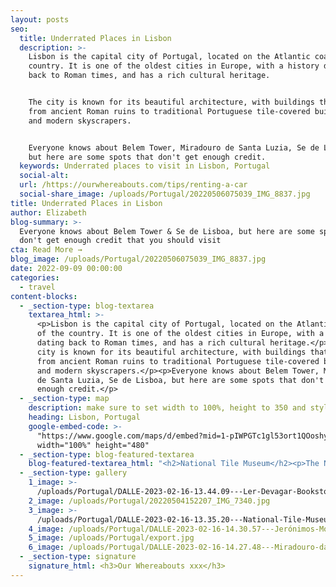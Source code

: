```yaml
---
layout: posts
seo:
  title: Underrated Places in Lisbon
  description: >-
    Lisbon is the capital city of Portugal, located on the Atlantic coast of the
    country. It is one of the oldest cities in Europe, with a history dating
    back to Roman times, and has a rich cultural heritage.


    The city is known for its beautiful architecture, with buildings that range
    from ancient Roman ruins to traditional Portuguese tile-covered buildings
    and modern skyscrapers.


    Everyone knows about Belem Tower, Miradouro de Santa Luzia, Se de Lisboa,
    but here are some spots that don't get enough credit.
  keywords: Underrated places to visit in Lisbon, Portugal
  social-alt:
  url: /https://ourwhereabouts.com/tips/renting-a-car
  social-share_image: /uploads/Portugal/20220506075039_IMG_8837.jpg
title: Underrated Places in Lisbon
author: Elizabeth
blog-summary: >-
  Everyone knows about Belem Tower & Se de Lisboa, but here are some spots that
  don't get enough credit that you should visit
cta: Read More →
blog_image: /uploads/Portugal/20220506075039_IMG_8837.jpg
date: 2022-09-09 00:00:00
categories:
  - travel
content-blocks:
  - _section-type: blog-textarea
    textarea_html: >-
      <p>Lisbon is the capital city of Portugal, located on the Atlantic coast
      of the country. It is one of the oldest cities in Europe, with a history
      dating back to Roman times, and has a rich cultural heritage.</p><p>The
      city is known for its beautiful architecture, with buildings that range
      from ancient Roman ruins to traditional Portuguese tile-covered buildings
      and modern skyscrapers.</p><p>Everyone knows about Belem Tower, Miradouro
      de Santa Luzia, Se de Lisboa, but here are some spots that don't get
      enough credit.</p>
  - _section-type: map
    description: make sure to set width to 100%, height to 350 and style to border 2
    heading: Lisbon, Portugal
    google-embed-code: >-
      "https://www.google.com/maps/d/embed?mid=1-pIWPGTc1gl53ort1QOoshyD1WYVBLE&ehbc=2E312F"
      width="100%" height="480"
  - _section-type: blog-featured-textarea
    blog-featured-textarea_html: "<h2>National Tile Museum</h2><p>The National Tile Museum, also known as the Museu Nacional do Azulejo in Portuguese, is a museum in Lisbon, Portugal that is dedicated to showcasing the history and art of Portuguese tiles. The museum is located in a former convent, the Madre de Deus Convent, which was founded in the 16th century.</p><p><br /><strong>•Entrance fee: </strong>5€<br /><strong>•Opening hours: </strong>Tuesday to Sunday from 10 am - 6 pm</p><p>\_</p><h2>Carmo Convent ruins</h2><p>The Carmo Convent ruins, also known as the Convento da Ordem do Carmo, are the remains of a Gothic church and convent that were destroyed in the 1755 Lisbon earthquake. The ruins are located in the Chiado neighborhood of Lisbon, Portugal and are a popular tourist attraction.</p><p><strong>•Entrance fee: </strong>5€<br /><strong>•Opening hours: </strong>Monday to Saturday from 10 am - 7 pm</p><p>\_</p><h2>LX Factory</h2><p>LX Factory is a cultural and creative hub located in the Alcântara neighborhood of Lisbon, Portugal. The complex is housed in a former industrial site and has been transformed into a space for artists, designers, and entrepreneurs to showcase their work and engage with the community.</p><p><strong>•Entrance fee: </strong>Free.<br /><strong>•Opening hours: </strong>Daily.</p><p>\_</p><h2>Ler Devagar Bookstore at LX Factory</h2><p>Ler Devagar is a bookstore located in the LX Factory complex in Lisbon, Portugal. The bookstore is housed in a large industrial building and is known for its unique and eclectic design.</p><p><strong>•Entrance fee:</strong> Free.<br />•<strong>Opening hours:</strong> Mon-Wed 10 am-10 pm | Thu-Sat 10 am-12 am | Sun 10 am-9 pm.</p><p>\_</p><h2>Livraria Bertrand</h2><p>Livraria Bertrand is a historic bookstore located in Lisbon, Portugal, and is considered to be one of the oldest bookstores in the world still in operation. The bookstore was founded in 1732 and has been in continuous operation ever since. The Livraria Bertrand store in Lisbon is located in the Chiado neighborhood and is housed in a beautiful 18th-century building. The bookstore has a wide selection of books in multiple languages and the store's interior is beautifully decorated.</p><p><strong>•Entrance fee: </strong>Free.<br /><strong>•Opening hours:&nbsp;</strong>Monday - Saturday from 9 am to 10 pm | Sunday 11 am to 8 pm</p><p>\_</p><h2>Miradouro da Graça</h2><p>Miradouro da Graça is a popular viewpoint located in the Graça neighborhood of Lisbon, Portugal. The viewpoint offers stunning panoramic views of the city, including the historic Alfama neighborhood, the Tagus River, and the São Jorge Castle.</p><p><strong>•Entrance fee:</strong> Free.<br /><strong>•Opening hours: </strong>Daily.</p><p>\_</p><h2>Jerónimos Monastery</h2><p>The Jerónimos Monastery, also known as the Hieronymites Monastery, is a UNESCO World Heritage Site located in the Belém neighborhood of Lisbon, Portugal. The monastery is one of the most important examples of Manueline architecture, a style that was popular in Portugal in the 16th century.</p><p><strong>•Entrance fee:</strong> 10€.<br /><strong>•Opening hours: </strong>Tuesday - Sunday 10 am - 5 pm.</p><p>\_</p><h2>25 de Abril Bridge</h2><p>The 25 de Abril Bridge, also known as the Ponte 25 de Abril, is a suspension bridge that spans the Tagus River in Lisbon, Portugal. The bridge is one of the most iconic landmarks in Lisbon and is a popular destination for tourists and locals alike. The bridge is similar in design to the Golden Gate Bridge in San Francisco, and its red color is also reminiscent of the famous American landmark. The bridge is 2.3 kilometers long and has two levels, with cars and trucks on the top level and trains on the bottom level.</p><p><strong>•Entrance fee:</strong> Free.<br /><strong>•Opening hours: </strong>Daily.</p>"
  - _section-type: gallery
    1_image: >-
      /uploads/Portugal/DALLE-2023-02-16-13.44.09---Ler-Devagar-Bookstore-lisbon.jpg
    2_image: /uploads/Portugal/20220504152207_IMG_7340.jpg
    3_image: >-
      /uploads/Portugal/DALLE-2023-02-16-13.35.20---National-Tile-Museum-lisbon.jpg
    4_image: /uploads/Portugal/DALLE-2023-02-16-14.30.57---Jerónimos-Monastery.jpg
    5_image: /uploads/Portugal/export.jpg
    6_image: /uploads/Portugal/DALLE-2023-02-16-14.27.48---Miradouro-da-Graça-.jpg
  - _section-type: signature
    signature_html: <h3>Our Whereabouts xxx</h3>
---
```

